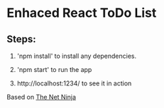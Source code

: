 # Enhaced React ToDo List

## Steps:
1. 'npm install' to install any dependencies.

2. 'npm start' to run the app

3. http://localhost:1234/  to see it in action


Based on [The Net Ninja](https://www.thenetninja.co.uk/)
